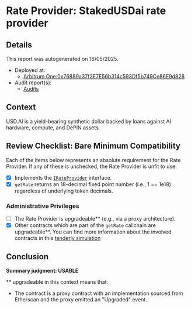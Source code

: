 
# Rate Provider: StakedUSDai rate provider

## Details
This report was autogenerated on 16/05/2025.

- Deployed at:
    - [Arbitrum One:0x76889a37f3E7E56b314c593Df5b749Ce86E9d828](https://arbiscan.io/address/0x76889a37f3E7E56b314c593Df5b749Ce86E9d828)
- Audit report(s):
    - [Audits](https://docs.usd.ai/technical-overview/audits)

## Context
USD.AI is a yield-bearing synthetic dollar backed by loans against AI hardware, compute, and DePIN assets.

## Review Checklist: Bare Minimum Compatibility
Each of the items below represents an absolute requirement for the Rate Provider. If any of these is unchecked, the Rate Provider is unfit to use.

- [x] Implements the [`IRateProvider`](https://github.com/balancer/balancer-v2-monorepo/blob/bc3b3fee6e13e01d2efe610ed8118fdb74dfc1f2/pkg/interfaces/contracts/pool-utils/IRateProvider.sol) interface.
- [x] `getRate` returns an 18-decimal fixed point number (i.e., 1 == 1e18) regardless of underlying token decimals.

### Administrative Privileges
- [ ] The Rate Provider is upgradeable** (e.g., via a proxy architecture).
- [x] Other contracts which are part of the `getRate` callchain are upgradeable**. You can find more information
   about the involved contracts in this [tenderly simulation](https://www.tdly.co/shared/simulation/0655bf07-3ab3-4c58-96a8-2b684bbffaff)

## Conclusion
**Summary judgment: USABLE**

** upgradeable in this context means that:
- The contract is a proxy contract with an implementation sourced from Etherscan and the proxy emitted an "Upgraded" event.
    
